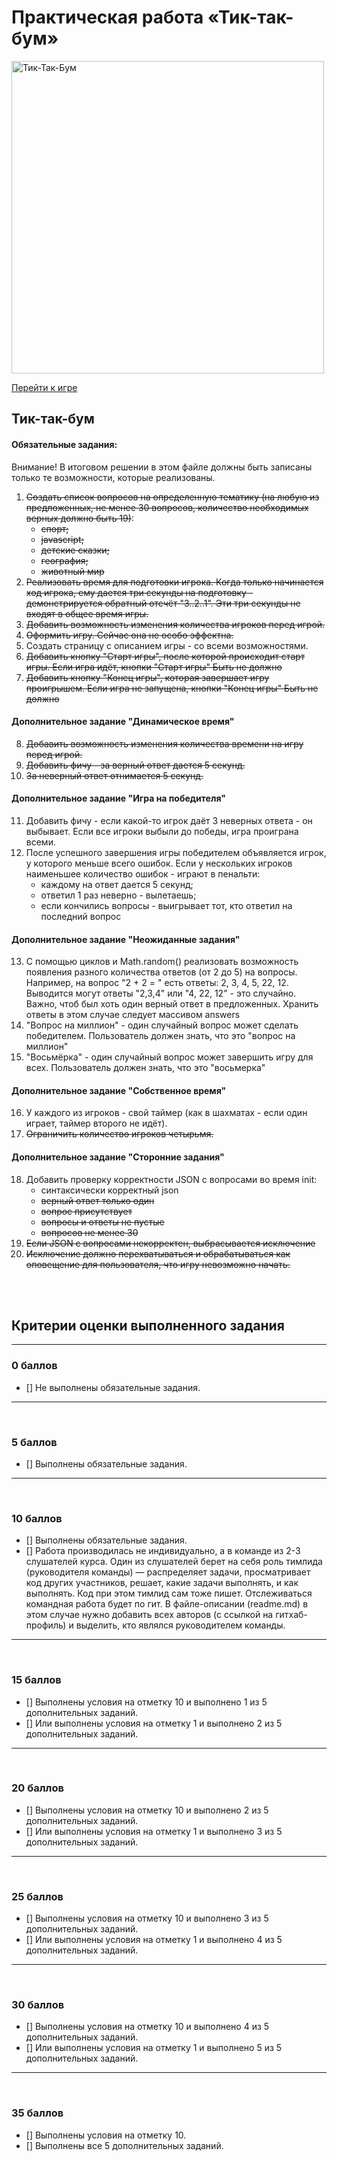 # Практическая работа «Тик-так-бум»
<img src="https://lms.skillfactory.ru/assets/courseware/v1/8918f2a0ee36aa741e4ac25cf7c7c6d9/asset-v1:SkillFactory+PHP-2.0+2020+type@asset+block/undraw_shared_workspace_hwky.svg" alt="Тик-Так-Бум" width="500px">

[Перейти к игре](/php-tik-tak-boom/project)

## Тик-так-бум
#### Обязательные задания:
Внимание! В итоговом решении в этом файле должны быть записаны только
те возможности, которые реализованы.

1. ~~Создать список вопросов на определенную тематику (на любую из предложенных, 
не менее 30 вопросов, 
количество необходимых верных должно быть 19)~~:
   - ~~спорт;~~
   - ~~javascript;~~
   - ~~детские сказки;~~
   - ~~география;~~
   - ~~животный мир~~
2. ~~Реализовать время для подготовки игрока.
Когда только начинается ход игрока, ему дается три секунды на 
подготовку - демонстрируется обратный отсчёт "3..2..1". 
Эти три секунды не входят в общее время игры.~~
3. ~~Добавить возможность изменения количества игроков перед игрой.~~
4. ~~Оформить игру. Сейчас она не особо эффектна.~~
5. Создать страницу с описанием игры - со всеми возможностями.
6. ~~Добавить кнопку "Старт игры", после которой происходит старт игры.
Если игра идёт, кнопки "Старт игры" Быть не должно~~
7. ~~Добавить кнопку "Конец игры", которая завершает игру проигрышем.
Если игра не запущена, кнопки "Конец игры" Быть не должно~~

#### Дополнительное задание "Динамическое время"
8. ~~Добавить возможность изменения количества времени на игру перед 
игрой.~~
9. ~~Добавить фичу - за верный ответ дается 5 секунд.~~
10. ~~За неверный ответ отнимается 5 секунд.~~

#### Дополнительное задание "Игра на победителя"
11. Добавить фичу - если какой-то игрок даёт 3 неверных ответа - он 
выбывает. Если все игроки выбыли до победы, игра проиграна всеми.
12. После успешного завершения игры победителем объявляется игрок, 
у которого меньше всего ошибок.
Если у нескольких игроков наименьшее количество ошибок - играют в
пенальти:
    - каждому на ответ дается 5 секунд;
    - ответил 1 раз неверно - вылетаешь;
    - если кончились вопросы - выигрывает тот, кто ответил на последний вопрос

#### Дополнительное задание "Неожиданные задания"
13. С помощью циклов и Math.random() реализовать возможность появления разного 
количества ответов (от 2 до 5) на вопросы.
Например, на вопрос "2 + 2 = " есть ответы: 2, 3, 4, 5, 22, 12.
Выводится могут ответы "2,3,4" или "4, 22, 12" - это случайно. 
Важно, чтоб был хоть один верный ответ в предложенных.
Хранить ответы в этом случае следует массивом answers
14. "Вопрос на миллион" - один случайный вопрос может сделать победителем. 
Пользователь должен знать, что это "вопрос на миллион"
15. "Восьмёрка" - один случайный вопрос может завершить игру для всех.
Пользователь должен знать, что это "восьмерка"

#### Дополнительное задание "Собственное время"
16. У каждого из игроков - свой таймер 
(как в шахматах - если один играет, таймер второго не идёт).
17. ~~Ограничить количество игроков четырьмя.~~

#### Дополнительное задание "Сторонние задания"
18. Добавить проверку корректности JSON с вопросами во время init:
    - синтаксически корректный json
    - ~~верный ответ только один~~
    - ~~вопрос присутствует~~
    - ~~вопросы и ответы не пустые~~
    - ~~вопросов не менее 30~~
19. ~~Если JSON с вопросами некорректен, выбрасывается исключение~~
20. ~~Исключение должно перехватываться и обрабатываться как оповещение 
для  пользователя, что игру невозможно начать.~~

<br>
<br>

## Критерии оценки выполненного задания

<hr>

### 0 баллов

- [] Не выполнены обязательные задания.

<hr>
<br>

### 5 баллов

- [] Выполнены обязательные задания.

<hr>
<br>

### 10 баллов

- [] Выполнены обязательные задания.
- [] Работа производилась не индивидуально, а в команде из 2-3 слушателей курса. Один из слушателей берет на себя роль тимлида (руководителя команды) — распределяет задачи, просматривает код других участников, решает, какие задачи выполнять, и как выполнять. Код при этом тимлид сам тоже пишет. Отслеживаться командная работа будет по гит. В файле-описании (readme.md) в этом случае нужно добавить всех авторов (с ссылкой на гитхаб-профиль) и выделить, кто являлся руководителем команды.

<hr>
<br>

### 15 баллов

- [] Выполнены условия на отметку 10 и выполнено 1 из 5 дополнительных заданий.
- [] Или выполнены условия на отметку 1 и выполнено 2 из 5 дополнительных заданий.

<hr>
<br>

### 20 баллов

- [] Выполнены условия на отметку 10 и выполнено 2 из 5 дополнительных заданий.
- [] Или выполнены условия на отметку 1 и выполнено 3 из 5 дополнительных заданий.

<hr>
<br>

### 25 баллов

- [] Выполнены условия на отметку 10 и выполнено 3 из 5 дополнительных заданий.
- [] Или выполнены условия на отметку 1 и выполнено 4 из 5 дополнительных заданий.

<hr>
<br>

### 30 баллов

- [] Выполнены условия на отметку 10 и выполнено 4 из 5 дополнительных заданий.
- [] Или выполнены условия на отметку 1 и выполнено 5 из 5 дополнительных заданий.

<hr>
<br>

### 35 баллов

- [] Выполнены условия на отметку 10.
- [] Выполнены все 5 дополнительных заданий.
